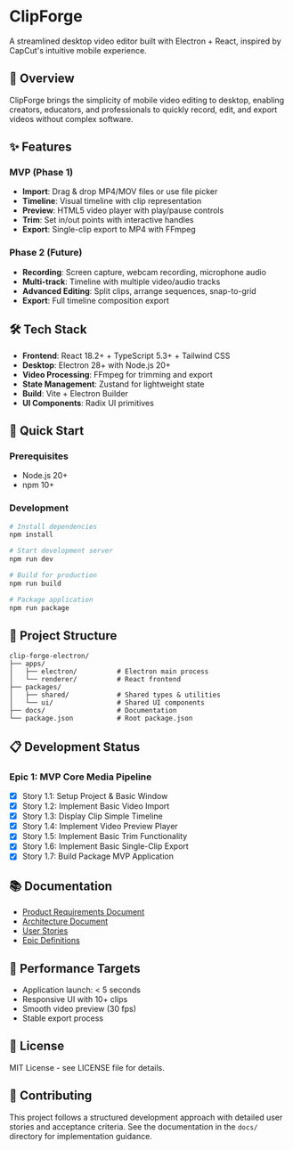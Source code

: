 # ClipForge

A streamlined desktop video editor built with Electron + React, inspired by CapCut's intuitive mobile experience.

## 🎯 Overview

ClipForge brings the simplicity of mobile video editing to desktop, enabling creators, educators, and professionals to quickly record, edit, and export videos without complex software.

## ✨ Features

### MVP (Phase 1)
- **Import**: Drag & drop MP4/MOV files or use file picker
- **Timeline**: Visual timeline with clip representation
- **Preview**: HTML5 video player with play/pause controls
- **Trim**: Set in/out points with interactive handles
- **Export**: Single-clip export to MP4 with FFmpeg

### Phase 2 (Future)
- **Recording**: Screen capture, webcam recording, microphone audio
- **Multi-track**: Timeline with multiple video/audio tracks
- **Advanced Editing**: Split clips, arrange sequences, snap-to-grid
- **Export**: Full timeline composition export

## 🛠️ Tech Stack

- **Frontend**: React 18.2+ + TypeScript 5.3+ + Tailwind CSS
- **Desktop**: Electron 28+ with Node.js 20+
- **Video Processing**: FFmpeg for trimming and export
- **State Management**: Zustand for lightweight state
- **Build**: Vite + Electron Builder
- **UI Components**: Radix UI primitives

## 🚀 Quick Start

### Prerequisites
- Node.js 20+
- npm 10+

### Development
```bash
# Install dependencies
npm install

# Start development server
npm run dev

# Build for production
npm run build

# Package application
npm run package
```

## 📁 Project Structure

```
clip-forge-electron/
├── apps/
│   ├── electron/          # Electron main process
│   └── renderer/          # React frontend
├── packages/
│   ├── shared/            # Shared types & utilities
│   └── ui/                # Shared UI components
├── docs/                  # Documentation
└── package.json           # Root package.json
```

## 📋 Development Status

### Epic 1: MVP Core Media Pipeline
- [x] Story 1.1: Setup Project & Basic Window
- [x] Story 1.2: Implement Basic Video Import
- [x] Story 1.3: Display Clip Simple Timeline
- [x] Story 1.4: Implement Video Preview Player
- [x] Story 1.5: Implement Basic Trim Functionality
- [x] Story 1.6: Implement Basic Single-Clip Export
- [x] Story 1.7: Build Package MVP Application

## 📚 Documentation

- [Product Requirements Document](docs/prd.md)
- [Architecture Document](docs/architecture.md)
- [User Stories](docs/stories/)
- [Epic Definitions](docs/prd/)

## 🎯 Performance Targets

- Application launch: < 5 seconds
- Responsive UI with 10+ clips
- Smooth video preview (30 fps)
- Stable export process

## 📄 License

MIT License - see LICENSE file for details.

## 🤝 Contributing

This project follows a structured development approach with detailed user stories and acceptance criteria. See the documentation in the `docs/` directory for implementation guidance.
